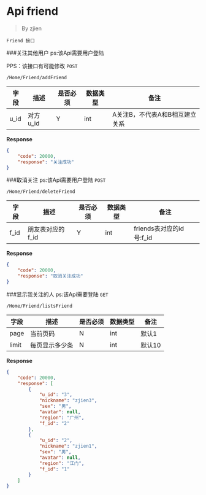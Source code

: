 Api friend
===
>By zjien

`Friend 接口`

###关注其他用户
ps:该Api需要用户登陆

PPS：该接口有可能修改
`POST`

`/Home/Friend/addFriend`

字段 | 描述 | 是否必须 | 数据类型 | 备注
--------------------- | ----------------- | ----------------- | ---------------------- | ------------------
u_id | 对方u_id | Y | int | A关注B，不代表A和B相互建立关系

**Response**
```json
{
    "code": 20000,
    "response": "关注成功"
}
```



###取消关注
ps:该Api需要用户登陆
`POST`

`/Home/Friend/deleteFriend`

字段 | 描述 | 是否必须 | 数据类型 | 备注
--------------------- | ----------------- | ----------------- | ---------------------- | ------------------
f_id | 朋友表对应的f_id | Y | int | friends表对应的id号:f_id

**Response**
```json
{
    "code": 20000,
    "response": "取消关注成功"
}
```



###显示我关注的人
ps:该Api需要登陆
`GET`

`/Home/Friend/listsFriend`

字段 | 描述 | 是否必须 | 数据类型 | 备注
--------------------- | ----------------- | ----------------- | ---------------------- | ------------------
page | 当前页码 | N | int | 默认1
limit | 每页显示多少条 | N | int | 默认10 

**Response**
```json
{
    "code": 20000,
    "response": [
        {
            "u_id": "3",
            "nickname": "zjien3",
            "sex": "男",
            "avatar": null,
            "region": "广州",
            "f_id": "2"
        },
        {
            "u_id": "2",
            "nickname": "zjien1",
            "sex": "男",
            "avatar": null,
            "region": "江门",
            "f_id": "1"
        }
    ]
}
```